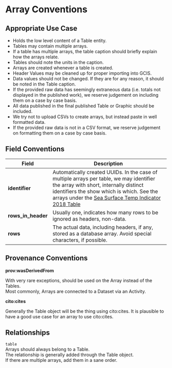 # Array Conventions
## Appropriate Use Case

- Holds the low level content of a Table entity.  
- Tables may contain multiple arrays.
- If a table has multiple arrays, the table caption should briefly explain how the arrays relate.  
- Tables should note the units in the caption.
- Arrays are created whenever a table is created.
- Header Values may be cleaned up for proper importing into GCIS.  
- Data values should not be changed. If they are for any reason, it should be noted in the Table caption.  
- If the provided raw data has seemingly extraneous data (i.e. totals not displayed in the published work), we reserve judgement on including them on a case by case basis. 
- All data published in the final published Table or Graphic should be included.  
- We try not to upload CSVs to create arrays, but instead paste in well formatted data.
- If the provided raw data is not in a CSV format, we reserve judgement on formatting them on a case by case basis.

## Field Conventions
| Field | Description |
|-------|-------------  
|**identifier**|  Automatically created UUIDs.  In the case of multiple arrays per table, we may identifier the array with short, internally distinct identifiers the show which is which.  See the arrays under the [Sea Surface Temp Indicator 2018 Table](https://data-stage.globalchange.gov/report/indicator-sea-surface-temperature-2018/table/indicator-sea-surface-temperature-2018)|
|**rows_in_header**|  Usually one, indicates how many rows to be ignored as headers, non-data.|
|**rows** | The actual data, including headers, if any, stored as a database array. Avoid special characters, if possible.|

## Provenance Conventions

**prov:wasDerivedFrom**

With very rare exceptions, should be used on the Array instead of the Tables.  
Most commonly, Arrays are connected to a Dataset via an Activity.

**cito:cites**

Generally the Table object will be the thing using cito:cites.
It is plausible to have a good use case for an array to use cito:cites.

## Relationships

`table`  
Arrays should always belong to a Table.  
The relationship is generally added through the Table object.  
If there are multiple arrays, add them in a sane order.  
